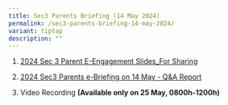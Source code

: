 ```yaml
---
title: Sec3 Parents Briefing (14 May 2024)
permalink: /sec3-parents-briefing-14-may-2024/
variant: tiptap
description: ""
---
```

<ol data-tight="true" class="tight">
<li>
<p><a href="https://drive.google.com/file/d/1sJlSv6WQrosz5TFeWWzDgIKbydZzr8fz/view?usp=drive_link" rel="noopener noreferrer nofollow" target="_blank">2024 Sec 3 Parent E-Engagement Slides_For Sharing</a>
</p>
</li>
</ol>
<ol start="2" data-tight="true" class="tight">
<li>
<p><a href="https://drive.google.com/file/d/12sfrFZfS0bbiEYuMQLwi9E0AOEtVVksh/view?usp=sharing" rel="noopener noreferrer nofollow" target="_blank">2024 Sec3 Parents e-Briefing on 14 May - Q&amp;A Report </a>
<br>
</p>
</li>
<li>
<p>Video Recording <strong>(Available only on 25 May, 0800h-1200h)</strong>
</p>
</li>
</ol>
<p></p>